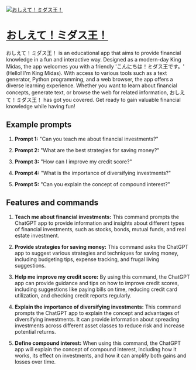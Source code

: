 [![おしえて！ミダス王！](https://files.oaiusercontent.com/file-TBHzEIaAmjBNv4XL6r096XMt?se=2123-10-17T12%3A58%3A55Z&sp=r&sv=2021-08-06&sr=b&rscc=max-age%3D31536000%2C%20immutable&rscd=attachment%3B%20filename%3D19b8927c-3416-4dc8-92f2-26ab4a2f5fb7.png&sig=UH3iTsV3KUdOKjrgJzV%2BzqOM%2BgpevI887BmWEI/p6b8%3D)](https://chat.openai.com/g/g-steTj1V6u-osiete-midasuwang)

# [おしえて！ミダス王！](https://chat.openai.com/g/g-steTj1V6u-osiete-midasuwang)

おしえて！ミダス王！ is an educational app that aims to provide financial knowledge in a fun and interactive way. Designed as a modern-day King Midas, the app welcomes you with a friendly 'こんにちは！ミダス王です。' (Hello! I'm King Midas). With access to various tools such as a text generator, Python programming, and a web browser, the app offers a diverse learning experience. Whether you want to learn about financial concepts, generate text, or browse the web for related information, おしえて！ミダス王！ has got you covered. Get ready to gain valuable financial knowledge while having fun!

## Example prompts

1. **Prompt 1:** "Can you teach me about financial investments?"

2. **Prompt 2:** "What are the best strategies for saving money?"

3. **Prompt 3:** "How can I improve my credit score?"

4. **Prompt 4:** "What is the importance of diversifying investments?"

5. **Prompt 5:** "Can you explain the concept of compound interest?"

## Features and commands

1. **Teach me about financial investments:** This command prompts the ChatGPT app to provide information and insights about different types of financial investments, such as stocks, bonds, mutual funds, and real estate investment.

2. **Provide strategies for saving money:** This command asks the ChatGPT app to suggest various strategies and techniques for saving money, including budgeting tips, expense tracking, and frugal living suggestions.

3. **Help me improve my credit score:** By using this command, the ChatGPT app can provide guidance and tips on how to improve credit scores, including suggestions like paying bills on time, reducing credit card utilization, and checking credit reports regularly.

4. **Explain the importance of diversifying investments:** This command prompts the ChatGPT app to explain the concept and advantages of diversifying investments. It can provide information about spreading investments across different asset classes to reduce risk and increase potential returns.

5. **Define compound interest:** When using this command, the ChatGPT app will explain the concept of compound interest, including how it works, its effect on investments, and how it can amplify both gains and losses over time.